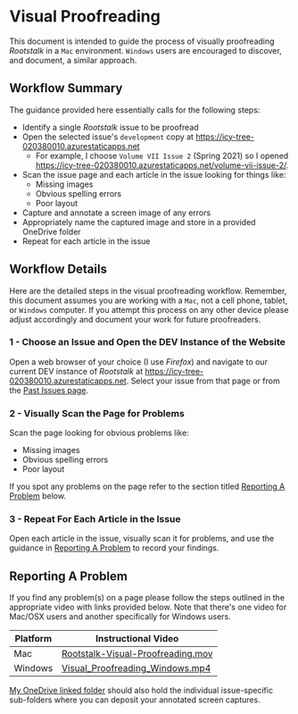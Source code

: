 # Visual Proofreading

This document is intended to guide the process of visually proofreading _Rootstalk_ in a `Mac` environment. `Windows` users are encouraged to discover, and document, a similar approach.

## Workflow Summary

The guidance provided here essentially calls for the following steps:

  - Identify a single _Rootstalk_ issue to be proofread  
  - Open the selected issue's `development` copy at https://icy-tree-020380010.azurestaticapps.net  
    - For example, I choose `Volume VII Issue 2` (Spring 2021) so I opened https://icy-tree-020380010.azurestaticapps.net/volume-vii-issue-2/.  
  - Scan the issue page and each article in the issue looking for things like:  
    - Missing images  
    - Obvious spelling errors  
    - Poor layout  
  - Capture and annotate a screen image of any errors  
  - Appropriately name the captured image and store in a provided OneDrive folder  
  - Repeat for each article in the issue  

## Workflow Details

Here are the detailed steps in the visual proofreading workflow.  Remember, this document assumes you are working with a `Mac`, not a cell phone, tablet, or `Windows` computer.  If you attempt this process on any other device please adjust accordingly and document your work for future proofreaders.

### 1 - Choose an Issue and Open the DEV Instance of the Website

Open a web browser of your choice (I use _Firefox_) and navigate to our current DEV instance of _Rootstalk_ at https://icy-tree-020380010.azurestaticapps.net.  Select your issue from that page or from the [Past Issues page](https://icy-tree-020380010.azurestaticapps.net/past-issues/).

### 2 - Visually Scan the Page for Problems

Scan the page looking for obvious problems like:  
  - Missing images  
  - Obvious spelling errors  
  - Poor layout  

If you spot any problems on the page refer to the section titled [Reporting A Problem](#reporting-a-problem) below.

### 3 - Repeat For Each Article in the Issue

Open each article in the issue, visually scan it for problems, and use the guidance in [Reporting A Problem](#reporting-a-problem) to record your findings.

## Reporting A Problem

If you find any problem(s) on a page please follow the steps outlined in the appropriate video with links provided below.  Note that there's one video for Mac/OSX users and another specifically for Windows users.

| Platform | Instructional Video |
| ---      | ---                 |
| Mac | [Rootstalk-Visual-Proofreading.mov](./Rootstalk-Visual-Proofreading.mov) |
| Windows | [Visual_Proofreading_Windows.mp4](./Visual_Proofreading_Windows.mp4) |

[My OneDrive linked folder](https://grinco-my.sharepoint.com/:f:/g/personal/mcfatem_grinnell_edu/ErpnP02BTBNEo0zyanpZhPcBmZrDfL0ZEXXRkO4xSZKidA?e=IkGUOP) should also hold the individual issue-specific sub-folders where you can deposit your annotated screen captures.
